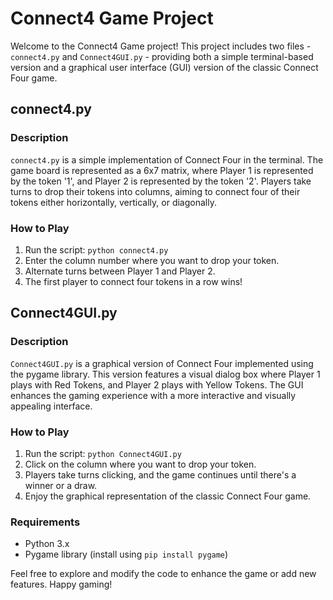 # Connect4 Game Project

Welcome to the Connect4 Game project! This project includes two files - `connect4.py` and `Connect4GUI.py` - providing both a simple terminal-based version and a graphical user interface (GUI) version of the classic Connect Four game.

## connect4.py

### Description
`connect4.py` is a simple implementation of Connect Four in the terminal. The game board is represented as a 6x7 matrix, where Player 1 is represented by the token '1', and Player 2 is represented by the token '2'. Players take turns to drop their tokens into columns, aiming to connect four of their tokens either horizontally, vertically, or diagonally.

### How to Play
1. Run the script: `python connect4.py`
2. Enter the column number where you want to drop your token.
3. Alternate turns between Player 1 and Player 2.
4. The first player to connect four tokens in a row wins!

## Connect4GUI.py

### Description
`Connect4GUI.py` is a graphical version of Connect Four implemented using the pygame library. This version features a visual dialog box where Player 1 plays with Red Tokens, and Player 2 plays with Yellow Tokens. The GUI enhances the gaming experience with a more interactive and visually appealing interface.

### How to Play
1. Run the script: `python Connect4GUI.py`
2. Click on the column where you want to drop your token.
3. Players take turns clicking, and the game continues until there's a winner or a draw.
4. Enjoy the graphical representation of the classic Connect Four game.

### Requirements
- Python 3.x
- Pygame library (install using `pip install pygame`)

Feel free to explore and modify the code to enhance the game or add new features. Happy gaming!
